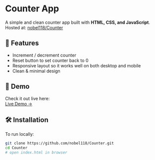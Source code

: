 # Counter App

A simple and clean counter app built with **HTML, CSS, and JavaScript**.  
Hosted at: [nobel118/Counter](https://nobel118.github.io/Counter/)

## 🎯 Features

- Increment / decrement counter  
- Reset button to set counter back to 0  
- Responsive layout so it works well on both desktop and mobile  
- Clean & minimal design  

## 📸 Demo

Check it out live here:  
[Live Demo →](https://nobel118.github.io/Counter/)

## 🛠️ Installation

To run locally:

```bash
git clone https://github.com/nobel118/Counter.git
cd Counter
# open index.html in browser
